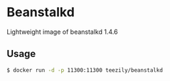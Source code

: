 # Beanstalkd

Lightweight image of beanstalkd 1.4.6

## Usage

```sh
$ docker run -d -p 11300:11300 teezily/beanstalkd
```

